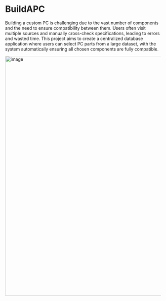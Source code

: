 # BuildAPC
Building a custom PC is challenging due to the vast number of components and the need to ensure compatibility between them. Users often visit multiple sources and manually cross-check specifications, leading to errors and wasted time. This project aims to create a centralized database application where users can select PC parts from a large dataset, with the system automatically ensuring all chosen components are fully compatible.

<img width="1408" height="776" alt="image" src="https://github.com/user-attachments/assets/a0536154-faf0-4c4f-8e3d-74167afe9326" />
